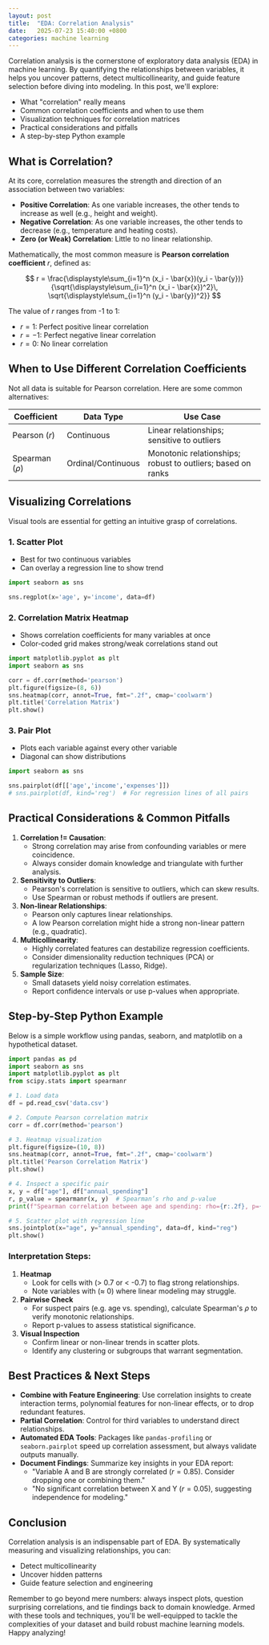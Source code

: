 ```yaml
---
layout: post
title:  "EDA: Correlation Analysis"
date:   2025-07-23 15:40:00 +0800
categories: machine learning
---
```

<head>
    <script src="https://cdn.mathjax.org/mathjax/latest/MathJax.js?config=TeX-AMS-MML_HTMLorMML" type="text/javascript"></script>
    <script type="text/x-mathjax-config">
        MathJax.Hub.Config({
            tex2jax: {
            skipTags: ['script', 'noscript', 'style', 'textarea', 'pre'],
            inlineMath: [['$','$']]
            }
        });
    </script>
</head>

Correlation analysis is the cornerstone of exploratory data analysis (EDA) in machine learning. By quantifying the relationships between variables, it helps you uncover patterns, detect multicollinearity, and guide feature selection before diving into modeling. In this post, we'll explore:
- What "correlation" really means
- Common correlation coefficients and when to use them
- Visualization techniques for correlation matrices
- Practical considerations and pitfalls
- A step-by-step Python example

## What is Correlation?

At its core, correlation measures the strength and direction of an association between two variables:
- **Positive Correlation**: As one variable increases, the other tends to increase as well (e.g., height and weight).
- **Negative Correlation**: As one variable increases, the other tends to decrease (e.g., temperature and heating costs).
- **Zero (or Weak) Correlation**: Little to no linear relationship.

Mathematically, the most common measure is **Pearson correlation coefficient** $r$, defined as:

$$
r = \frac{\displaystyle\sum_{i=1}^n (x_i - \bar{x})(y_i - \bar{y})}
         {\sqrt{\displaystyle\sum_{i=1}^n (x_i - \bar{x})^2}\,
          \sqrt{\displaystyle\sum_{i=1}^n (y_i - \bar{y})^2}}
$$

The value of $r$ ranges from -1 to 1:
- $r = 1$: Perfect positive linear correlation
- $r = -1$: Perfect negative linear correlation
- $r = 0$: No linear correlation

## When to Use Different Correlation Coefficients

Not all data is suitable for Pearson correlation. Here are some common alternatives:


| Coefficient         | Data Type          | Use Case                                      |
|---------------------|--------------------|-----------------------------------------------|
| Pearson ($r$)       | Continuous         | Linear relationships; sensitive to outliers |
| Spearman ($\rho$)   | Ordinal/Continuous | Monotonic relationships; robust to outliers; based on ranks |

## Visualizing Correlations

Visual tools are essential for getting an intuitive grasp of correlations.

### 1. Scatter Plot

- Best for two continuous variables
- Can overlay a regression line to show trend

```python
import seaborn as sns

sns.regplot(x='age', y='income', data=df)
```

### 2. Correlation Matrix Heatmap

- Shows correlation coefficients for many variables at once
- Color-coded grid makes strong/weak correlations stand out

```python
import matplotlib.pyplot as plt
import seaborn as sns

corr = df.corr(method='pearson')
plt.figure(figsize=(8, 6))
sns.heatmap(corr, annot=True, fmt=".2f", cmap='coolwarm')
plt.title('Correlation Matrix')
plt.show()
```

### 3. Pair Plot

- Plots each variable against every other variable
- Diagonal can show distributions

```python
import seaborn as sns

sns.pairplot(df[['age','income','expenses']])
# sns.pairplot(df, kind='reg')  # For regression lines of all pairs
```

## Practical Considerations & Common Pitfalls

1. **Correlation != Causation**: 
    - Strong correlation may arise from confounding variables or mere coincidence.
    - Always consider domain knowledge and triangulate with further analysis.
2. **Sensitivity to Outliers**:
    - Pearson's correlation is sensitive to outliers, which can skew results.
    - Use Spearman or robust methods if outliers are present.
3. **Non-linear Relationships**:
    - Pearson only captures linear relationships.
    - A low Pearson correlation might hide a strong non-linear pattern (e.g., quadratic).
4. **Multicollinearity**:
    - Highly correlated features can destabilize regression coefficients.
    - Consider dimensionality reduction techniques (PCA) or regularization techniques (Lasso, Ridge).
5. **Sample Size**:
    - Small datasets yield noisy correlation estimates.
    - Report confidence intervals or use p-values when appropriate.

## Step-by-Step Python Example

Below is a simple workflow using pandas, seaborn, and matplotlib on a hypothetical dataset.

```python
import pandas as pd
import seaborn as sns
import matplotlib.pyplot as plt
from scipy.stats import spearmanr

# 1. Load data
df = pd.read_csv('data.csv')

# 2. Compute Pearson correlation matrix
corr = df.corr(method='pearson')

# 3. Heatmap visualization
plt.figure(figsize=(10, 8))
sns.heatmap(corr, annot=True, fmt=".2f", cmap='coolwarm')
plt.title('Pearson Correlation Matrix')
plt.show()

# 4. Inspect a specific pair
x, y = df["age"], df["annual_spending"]
r, p_value = spearmanr(x, y)  # Spearman’s rho and p-value
print(f"Spearman correlation between age and spending: rho={r:.2f}, p={p_value:.3f}")

# 5. Scatter plot with regression line
sns.jointplot(x="age", y="annual_spending", data=df, kind="reg")
plt.show()
```

### Interpretation Steps:

1. **Heatmap**
    - Look for cells with (> 0.7 or < -0.7) to flag strong relationships.
    - Note variables with ($\approx$ 0) where linear modeling may struggle.
2. **Pairwise Check**
    - For suspect pairs (e.g. age vs. spending), calculate Spearman's $\rho$ to verify monotonic relationships.
    - Report p-values to assess statistical significance.
3. **Visual Inspection**
    - Confirm linear or non-linear trends in scatter plots.
    - Identify any clustering or subgroups that warrant segmentation.

## Best Practices & Next Steps

- **Combine with Feature Engineering**: Use correlation insights to create interaction terms, polynomial features for non-linear effects, or to drop redundant features.
- **Partial Correlation**: Control for third variables to understand direct relationships.
- **Automated EDA Tools**: Packages like `pandas-profiling` or `seaborn.pairplot` speed up correlation assessment, but always validate outputs manually.
- **Document Findings**: Summarize key insights in your EDA report:
    - "Variable A and B are strongly correlated ($r = 0.85$). Consider dropping one or combining them."
    - "No significant correlation between X and Y ($r = 0.05$), suggesting independence for modeling."

## Conclusion

Correlation analysis is an indispensable part of EDA. By systematically measuring and visualizing relationships, you can:
- Detect multicollinearity
- Uncover hidden patterns
- Guide feature selection and engineering

Remember to go beyond mere numbers: always inspect plots, question surprising correlations, and tie findings back to domain knowledge. Armed with these tools and techniques, you'll be well-equipped to tackle the complexities of your dataset and build robust machine learning models. Happy analyzing!